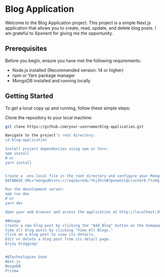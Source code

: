 # Blog Application

Welcome to the Blog Application project. This project is a simple Next.js application that allows you to create, read, update, and delete blog posts.
I am grateful to Xponent for giving me the opportunity.

## Prerequisites

Before you begin, ensure you have met the following requirements:

- Node.js installed (Recommended version: 14 or higher)
- npm or Yarn package manager
- MongoDB installed and running locally

## Getting Started

To get a local copy up and running, follow these simple steps:

Clone the repository to your local machine:

   ```bash
   git clone https://github.com/your-username/blog-application.git

Navigate to the project's root directory:
cd blog-application

Install project dependencies using npm or Yarn:
npm install
# or
yarn install


Create a .env.local file in the root directory and configure your MongoDB connection(Though I have give the .env file in github):
DATABASE_URL="mongodb+srv://raqiburedu:Ykj1hcnB7pexwk1l@cluster0.ftx9qil.mongodb.net/blog?retryWrites=true&w=majority"

Run the development server:
npm run dev
# or
yarn dev

Open your web browser and access the application at http://localhost:3000.

##Usage
Create a new blog post by clicking the "Add Blog" button on the homepage.
View all blog posts by clicking "View All Blogs."
Click on a blog post to view its details.
Edit or delete a blog post from its detail page.
Enjoy blogging!


#@Technologies Used
Next.js
MongoDB
Prisma
